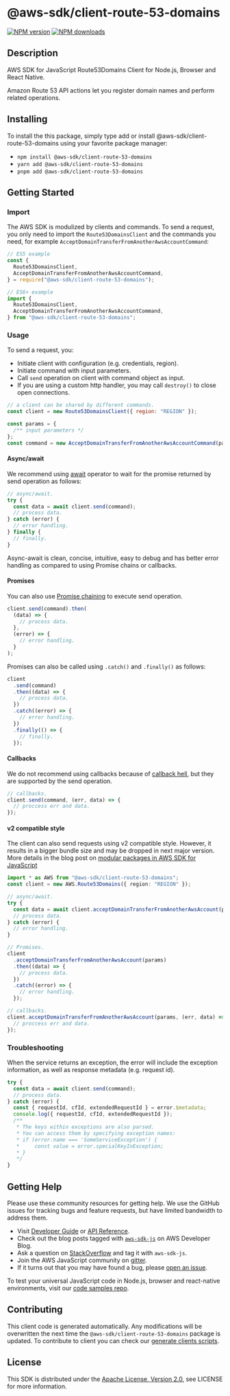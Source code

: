 # @aws-sdk/client-route-53-domains

[![NPM version](https://img.shields.io/npm/v/@aws-sdk/client-route-53-domains/latest.svg)](https://www.npmjs.com/package/@aws-sdk/client-route-53-domains)
[![NPM downloads](https://img.shields.io/npm/dm/@aws-sdk/client-route-53-domains.svg)](https://www.npmjs.com/package/@aws-sdk/client-route-53-domains)

## Description

AWS SDK for JavaScript Route53Domains Client for Node.js, Browser and React Native.

<p>Amazon Route 53 API actions let you register domain names and perform related operations.</p>

## Installing

To install the this package, simply type add or install @aws-sdk/client-route-53-domains
using your favorite package manager:

- `npm install @aws-sdk/client-route-53-domains`
- `yarn add @aws-sdk/client-route-53-domains`
- `pnpm add @aws-sdk/client-route-53-domains`

## Getting Started

### Import

The AWS SDK is modulized by clients and commands.
To send a request, you only need to import the `Route53DomainsClient` and
the commands you need, for example `AcceptDomainTransferFromAnotherAwsAccountCommand`:

```js
// ES5 example
const {
  Route53DomainsClient,
  AcceptDomainTransferFromAnotherAwsAccountCommand,
} = require("@aws-sdk/client-route-53-domains");
```

```ts
// ES6+ example
import {
  Route53DomainsClient,
  AcceptDomainTransferFromAnotherAwsAccountCommand,
} from "@aws-sdk/client-route-53-domains";
```

### Usage

To send a request, you:

- Initiate client with configuration (e.g. credentials, region).
- Initiate command with input parameters.
- Call `send` operation on client with command object as input.
- If you are using a custom http handler, you may call `destroy()` to close open connections.

```js
// a client can be shared by different commands.
const client = new Route53DomainsClient({ region: "REGION" });

const params = {
  /** input parameters */
};
const command = new AcceptDomainTransferFromAnotherAwsAccountCommand(params);
```

#### Async/await

We recommend using [await](https://developer.mozilla.org/en-US/docs/Web/JavaScript/Reference/Operators/await)
operator to wait for the promise returned by send operation as follows:

```js
// async/await.
try {
  const data = await client.send(command);
  // process data.
} catch (error) {
  // error handling.
} finally {
  // finally.
}
```

Async-await is clean, concise, intuitive, easy to debug and has better error handling
as compared to using Promise chains or callbacks.

#### Promises

You can also use [Promise chaining](https://developer.mozilla.org/en-US/docs/Web/JavaScript/Guide/Using_promises#chaining)
to execute send operation.

```js
client.send(command).then(
  (data) => {
    // process data.
  },
  (error) => {
    // error handling.
  }
);
```

Promises can also be called using `.catch()` and `.finally()` as follows:

```js
client
  .send(command)
  .then((data) => {
    // process data.
  })
  .catch((error) => {
    // error handling.
  })
  .finally(() => {
    // finally.
  });
```

#### Callbacks

We do not recommend using callbacks because of [callback hell](http://callbackhell.com/),
but they are supported by the send operation.

```js
// callbacks.
client.send(command, (err, data) => {
  // proccess err and data.
});
```

#### v2 compatible style

The client can also send requests using v2 compatible style.
However, it results in a bigger bundle size and may be dropped in next major version. More details in the blog post
on [modular packages in AWS SDK for JavaScript](https://aws.amazon.com/blogs/developer/modular-packages-in-aws-sdk-for-javascript/)

```ts
import * as AWS from "@aws-sdk/client-route-53-domains";
const client = new AWS.Route53Domains({ region: "REGION" });

// async/await.
try {
  const data = await client.acceptDomainTransferFromAnotherAwsAccount(params);
  // process data.
} catch (error) {
  // error handling.
}

// Promises.
client
  .acceptDomainTransferFromAnotherAwsAccount(params)
  .then((data) => {
    // process data.
  })
  .catch((error) => {
    // error handling.
  });

// callbacks.
client.acceptDomainTransferFromAnotherAwsAccount(params, (err, data) => {
  // proccess err and data.
});
```

### Troubleshooting

When the service returns an exception, the error will include the exception information,
as well as response metadata (e.g. request id).

```js
try {
  const data = await client.send(command);
  // process data.
} catch (error) {
  const { requestId, cfId, extendedRequestId } = error.$metadata;
  console.log({ requestId, cfId, extendedRequestId });
  /**
   * The keys within exceptions are also parsed.
   * You can access them by specifying exception names:
   * if (error.name === 'SomeServiceException') {
   *     const value = error.specialKeyInException;
   * }
   */
}
```

## Getting Help

Please use these community resources for getting help.
We use the GitHub issues for tracking bugs and feature requests, but have limited bandwidth to address them.

- Visit [Developer Guide](https://docs.aws.amazon.com/sdk-for-javascript/v3/developer-guide/welcome.html)
  or [API Reference](https://docs.aws.amazon.com/AWSJavaScriptSDK/v3/latest/index.html).
- Check out the blog posts tagged with [`aws-sdk-js`](https://aws.amazon.com/blogs/developer/tag/aws-sdk-js/)
  on AWS Developer Blog.
- Ask a question on [StackOverflow](https://stackoverflow.com/questions/tagged/aws-sdk-js) and tag it with `aws-sdk-js`.
- Join the AWS JavaScript community on [gitter](https://gitter.im/aws/aws-sdk-js-v3).
- If it turns out that you may have found a bug, please [open an issue](https://github.com/aws/aws-sdk-js-v3/issues/new/choose).

To test your universal JavaScript code in Node.js, browser and react-native environments,
visit our [code samples repo](https://github.com/aws-samples/aws-sdk-js-tests).

## Contributing

This client code is generated automatically. Any modifications will be overwritten the next time the `@aws-sdk/client-route-53-domains` package is updated.
To contribute to client you can check our [generate clients scripts](https://github.com/aws/aws-sdk-js-v3/tree/main/scripts/generate-clients).

## License

This SDK is distributed under the
[Apache License, Version 2.0](http://www.apache.org/licenses/LICENSE-2.0),
see LICENSE for more information.

